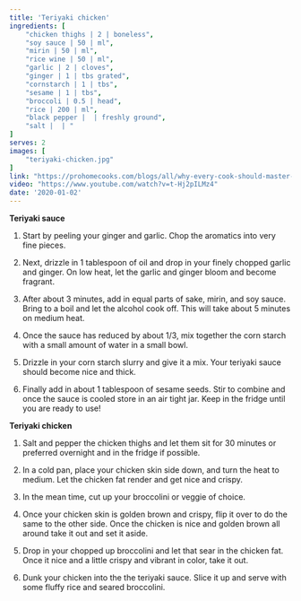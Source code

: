 ```yaml
---
title: 'Teriyaki chicken'
ingredients: [
    "chicken thighs | 2 | boneless",
    "soy sauce | 50 | ml",
    "mirin | 50 | ml",
    "rice wine | 50 | ml",
    "garlic | 2 | cloves",
    "ginger | 1 | tbs grated",
    "cornstarch | 1 | tbs",
    "sesame | 1 | tbs",
    "broccoli | 0.5 | head",
    "rice | 200 | ml",
    "black pepper |  | freshly ground",
    "salt |  | "
]
serves: 2
images: [
    "teriyaki-chicken.jpg"
]
link: "https://prohomecooks.com/blogs/all/why-every-cook-should-master-chicken-teriyaki"
video: "https://www.youtube.com/watch?v=t-Hj2pILMz4"
date: '2020-01-02'
---
```


**Teriyaki sauce**

1. Start by peeling your ginger and garlic. Chop the aromatics into very fine pieces. 

2. Next, drizzle in 1 tablespoon of oil and drop in your finely chopped garlic and ginger. On low heat, let the garlic and ginger bloom and become fragrant. 

3. After about 3 minutes, add in equal parts of sake, mirin, and soy sauce. Bring to a boil and let the alcohol cook off. This will take about 5 minutes on medium heat. 

4. Once the sauce has reduced by about 1/3, mix together the corn starch with a small amount of water in a small bowl. 

5. Drizzle in your corn starch slurry and give it a mix. Your teriyaki sauce should become nice and thick. 

6. Finally add in about 1 tablespoon of sesame seeds. Stir to combine and once the sauce is cooled store in an air tight jar. Keep in the fridge until you are ready to use!

**Teriyaki chicken**

1. Salt and pepper the chicken thighs and let them sit for 30 minutes or preferred overnight and in the fridge if possible. 

2. In a cold pan, place your chicken skin side down, and turn the heat to medium. Let the chicken fat render and get nice and crispy. 

3. In the mean time, cut up your broccolini or veggie of choice. 

4. Once your chicken skin is golden brown and crispy, flip it over to do the same to the other side. Once the chicken is nice and golden brown all around take it out and set it aside. 

5. Drop in your chopped up broccolini and let that sear in the chicken fat. Once it nice and a little crispy and vibrant in color, take it out. 

6. Dunk your chicken into the the teriyaki sauce. Slice it up and serve with some fluffy rice and seared broccolini.